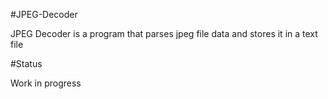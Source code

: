 #JPEG-Decoder

JPEG Decoder is a program that parses jpeg file data and stores it in a text file

#Status

Work in progress
